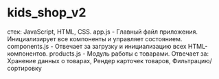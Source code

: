 # kids_shop_v2
стек: JavaScript, HTML, CSS.
app.js - Главный файл приложения. Инициализирует все компоненты и управляет состоянием.
components.js - Отвечает за загрузку и инициализацию всех HTML-компонентов.
products.js - Модуль работы с товарами. Отвечает за: Хранение данных о товарах, Рендер карточек товаров, Фильтрацию/сортировку